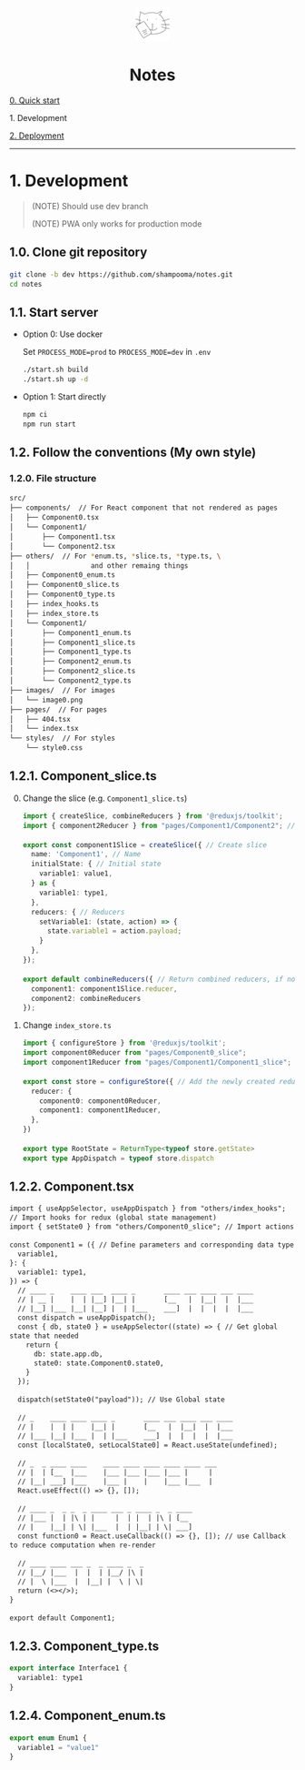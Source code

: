 <p align="center">
  <img alt="" src="../src/images/icon.png" width="60" />
</p>

<h1 align="center">Notes</h1>

[0. Quick start](../README.md)

<span>1. Development</span>

[2. Deployment](./deployment.md)

---

<h1 id="1.">1. Development</h1>

> (NOTE) Should use dev branch
>
> (NOTE) PWA only works for production mode

<h2>1.0. Clone git repository</h2>

```sh
git clone -b dev https://github.com/shampooma/notes.git
cd notes
```

<h2>1.1. Start server</h2>

- Option 0: Use docker

  Set `PROCESS_MODE=prod` to `PROCESS_MODE=dev` in `.env`

  ```sh
  ./start.sh build
  ./start.sh up -d
  ```

- Option 1: Start directly

  ```sh
  npm ci
  npm run start
  ```

<h2>1.2. Follow the conventions (My own style)</h2>

<h3>1.2.0. File structure</h3>

```bash
src/
├── components/  // For React component that not rendered as pages
│   ├── Component0.tsx
│   └── Component1/
│       ├── Component1.tsx
│       └── Component2.tsx
├── others/  // For *enum.ts, *slice.ts, *type.ts, \
│   │               and other remaing things
│   ├── Component0_enum.ts
│   ├── Component0_slice.ts
│   ├── Component0_type.ts
│   ├── index_hooks.ts
│   ├── index_store.ts
│   └── Component1/
│       ├── Component1_enum.ts
│       ├── Component1_slice.ts
│       ├── Component1_type.ts
│       ├── Component2_enum.ts
│       ├── Component2_slice.ts
│       └── Component2_type.ts
├── images/  // For images
│   └── image0.png
├── pages/  // For pages
│   ├── 404.tsx
│   └── index.tsx
└── styles/  // For styles
    └── style0.css
```

<h2>1.2.1. Component_slice.ts</h2>

0. Change the slice (e.g. `Component1_slice.ts`)
    ```ts
    import { createSlice, combineReducers } from '@reduxjs/toolkit';
    import { component2Reducer } from "pages/Component1/Component2"; // Import reducers in same directory (Only for the head in the directory)

    export const component1Slice = createSlice({ // Create slice
      name: 'Component1', // Name
      initialState: { // Initial state
        variable1: value1,
      } as {
        variable1: type1,
      },
      reducers: { // Reducers
        setVariable1: (state, action) => {
          state.variable1 = action.payload;
        }
      },
    });

    export default combineReducers({ // Return combined reducers, if not the head of directory, just return a reducer is ok
      component1: component1Slice.reducer,
      component2: combineReducers
    });
    ```

1. Change `index_store.ts`

    ```ts
    import { configureStore } from '@reduxjs/toolkit';
    import component0Reducer from "pages/Component0_slice";
    import component1Reducer from "pages/Component1/Component1_slice"; // Import newly created slice

    export const store = configureStore({ // Add the newly created reducer
      reducer: {
        component0: component0Reducer,
        component1: component1Reducer,
      },
    })

    export type RootState = ReturnType<typeof store.getState>
    export type AppDispatch = typeof store.dispatch
    ```

<h2>1.2.2. Component.tsx</h2>

```tsx
import { useAppSelector, useAppDispatch } from "others/index_hooks"; // Import hooks for redux (global state management)
import { setState0 } from "others/Component0_slice"; // Import actions

const Component1 = ({ // Define parameters and corresponding data type
  variable1,
}: {
  variable1: type1,
}) => {
  // ____ _    ____ ___  ____ _       ____ ___ ____ ___ ____
  // | __ |    |  | |__] |__| |       [__   |  |__|  |  |___
  // |__] |___ |__| |__] |  | |___    ___]  |  |  |  |  |___
  const dispatch = useAppDispatch();
  const { db, state0 } = useAppSelector((state) => { // Get global state that needed
    return {
      db: state.app.db,
      state0: state.Component0.state0,
    }
  });

  dispatch(setState0("payload")); // Use Global state

  // _    ____ ____ ____ _       ____ ___ ____ ___ ____
  // |    |  | |    |__| |       [__   |  |__|  |  |___
  // |___ |__| |___ |  | |___    ___]  |  |  |  |  |___
  const [localState0, setLocalState0] = React.useState(undefined);

  // _  _ ____ ____    ____ ____ ____ ____ ____ ___
  // |  | [__  |___    |___ |___ |___ |___ |     |
  // |__| ___] |___    |___ |    |    |___ |___  |
  React.useEffect(() => {}, []);

  // ____ _  _ _  _ ____ ___ _ ____ _  _ ____
  // |___ |  | |\ | |     |  | |  | |\ | [__
  // |    |__| | \| |___  |  | |__| | \| ___]
  const function0 = React.useCallback(() => {}, []); // use Callback to reduce computation when re-render

  // ____ ____ ___ _  _ ____ _  _
  // |__/ |___  |  |  | |__/ |\ |
  // |  \ |___  |  |__| |  \ | \|
  return (<></>);
}

export default Component1;
```

<h2>1.2.3. Component_type.ts</h2>

```ts
export interface Interface1 {
  variable1: type1
}
```

<h2>1.2.4. Component_enum.ts</h2>

```ts
export enum Enum1 {
  variable1 = "value1"
}
```